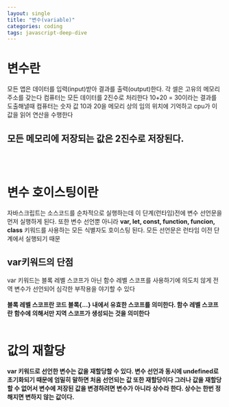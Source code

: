 ```yaml
---
layout: single
title: "변수(variable)"
categories: coding
tags: javascript-deep-dive
---
```


# 변수란

모든 앱은 데이터를 입력(input)받아 결과를 출력(output)한다.
각 셀은 고유의 메모리 주소를 갖는다
컴퓨터는 모든 데이터를 2진수로 처리한다
10+20 = 30이라는 결과를 도출해낼때 컴퓨터는
숫자 값 10과 20을 메모리 상의 임의 위치에 기억하고
cpu가 이 값을 읽어 연산을 수행한다

<h2>모든 메모리에 저장되는 값은 2진수로 저장된다.</h2>
<br>
<br>

# 변수 호이스팅이란

자바스크립트는 소스코드를 순차적으로 실행하는데
이 단계(런타임)전에 변수 선언문을 먼저 실행하게 된다.
또한 변수 선언뿐 아니라 <strong>var, let, const, function, funcion, class</strong> 키워드를 사용하는 모든 식별자도
호이스팅 된다. 모든 선언문은 런타임 이전 단계에서 실행되기 때문

<h2>var키워드의 단점</h2>
var 키워드는 블록 레벨 스코프가 아닌
함수 레벨 스코프를 사용하기에 의도치 않게 전역 변수가 선언되어 심각한 부작용을 야기할 수 있다
<br>
<br>
<strong>블록 레벨 스코프란<strong> 코드 블록{...} 내에서 유효한 스코프를 의미한다.
함수 레벨 스코프란 함수에 의해서만 지역 스코프가 생성되는 것을 의미한다
<br>
<br>

# 값의 재할당

var 키워드로 선언한 변수는 값을 재할당할 수 있다.
변수 선언과 동시에 undefined로 초기화되기 때문에 엄밀히 말하면
처음 선언되는 값 또한 재할당이다
그러나 값을 재할당할 수 없어서 변수에 저장된 값을 변경하려면 변수가 아니라 상수라 한다.
상수는 한번 정해지면 변하지 않는 값이다.
